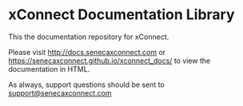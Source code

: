 # xConnect Documentation Library

This the documentation repository for xConnect.

Please visit http://docs.senecaxconnect.com or https://senecaxconnect.github.io/xconnect_docs/ to view the documentation in HTML.

As always, support questions should be sent to support@senecaxconnect.com
